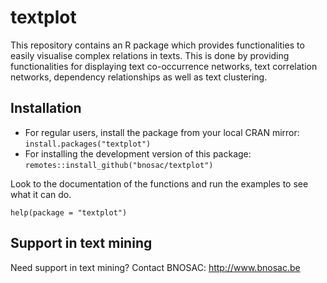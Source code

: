 # textplot

This repository contains an R package which provides functionalities to easily visualise complex relations in texts. This is done by providing functionalities for displaying text co-occurrence networks, text correlation networks, dependency relationships as well as text clustering. 

## Installation

- For regular users, install the package from your local CRAN mirror: `install.packages("textplot")`
- For installing the development version of this package: `remotes::install_github("bnosac/textplot")`

Look to the documentation of the functions and run the examples to see what it can do.

```
help(package = "textplot")
```

## Support in text mining

Need support in text mining?
Contact BNOSAC: http://www.bnosac.be
